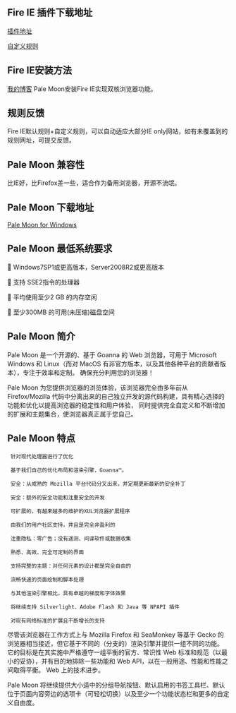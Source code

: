 ## Fire IE 插件下载地址

[插件地址](https://github.com/yxl/Fire-IE/releases/download/0.4.6.2/fireie-0.4.6.2-unified.xpi)

[自定义规则](https://raw.githubusercontent.com/huijingfei/Fire-IE/main/Fire%20IE%20Custom%20Rule.txt)    


## Fire IE安装方法

[我的博客](https://tigress.cc/2023/01/30/Pale-Moon/) Pale Moon安装Fire IE实现双核浏览器功能。 

## 规则反馈

Fire IE默认规则+自定义规则，可以自动适应大部分IE only网站，如有未覆盖到的规则网址，可提交反馈。

## Pale Moon 兼容性

比IE好，比Firefox差一些，适合作为备用浏览器，开源不流氓。

## Pale Moon 下载地址

[Pale Moon for Windows](http://www.palemoon.org/download.shtml)

## Pale Moon 最低系统要求

🛑 Windows7SP1或更高版本，Server2008R2或更高版本

🛑 支持 SSE2指令的处理器

🛑 平均使用至少2 GB 的内存空闲

🛑 至少300MB 的可用(未压缩)磁盘空间

## Pale Moon 简介

Pale Moon 是一个开源的、基于 Goanna 的 Web 浏览器，可用于 Microsoft Windows 和 Linux（而对 MacOS 有非官方版本，以及其他各种平台的贡献者版本），专注于效率和定制。 确保充分利用您的浏览器！

Pale Moon 为您提供浏览器的浏览体验，该浏览器完全由多年前从 Firefox/Mozilla 代码中分离出来的自己独立开发的源代码构建，具有精心选择的功能和优化以提高浏览器的稳定性和用户体验， 同时提供完全自定义和不断增加的扩展和主题集合，使浏览器真正属于您自己。

## Pale Moon 特点

     针对现代处理器进行了优化
     
     基于我们自己的优化布局和渲染引擎，Goanna™。
     
     安全：从成熟的 Mozilla 平台代码分叉出来，并定期更新最新的安全补丁
     
     安全：额外的安全功能和注重安全的开发
     
     可扩展的，有越来越多的维护的XUL浏览器扩展程序
     
     由我们的用户社区支持，并且是完全非盈利的
     
     注重隐私：零广告；没有遥测、间谍软件或数据收集
     
     熟悉、高效、完全可定制的界面
     
     支持完整的主题：对任何元素的设计都是完全自由的
     
     流畅快速的页面绘制和脚本处理
     
     与其他渲染引擎相比，具有卓越的梯度和字体效果
     
     将继续支持 Silverlight、Adobe Flash 和 Java 等 NPAPI 插件
     
     对现有网络标准的扩展且不断增长的支持


尽管该浏览器在工作方式上与 Mozilla Firefox 和 SeaMonkey 等基于 Gecko 的浏览器相当接近，但它基于不同的（分支的）渲染引擎并提供一组不同的功能。 它的目标是在其实施中严格遵守一组平衡的官方、常识性 Web 标准和规范（以最小的妥协），并有目的地排除一些功能和 Web API，以在一般用途、性能和性能之间取得平衡。 Web 上的技术进步。

Pale Moon 将继续提供大小适中的分组导航按钮、默认启用的书签工具栏、默认位于页面内容旁边的选项卡（可轻松切换）以及至少一个功能状态栏和更多的自定义自由度。
